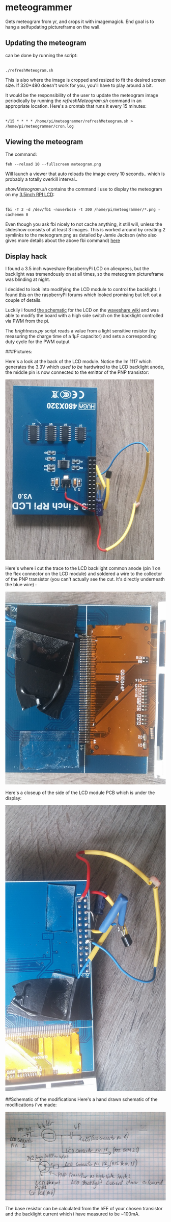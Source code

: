 # meteogrammer
Gets meteogram from yr, and crops it with imagemagick. End goal is to hang a selfupdating pictureframe on the wall.

## Updating the meteogram
can be done by running the script:
<pre><code>
./refreshMeteogram.sh
</code></pre>

This is also where the image is cropped and resized to fit the desired screen size. If 320*480 doesn't work for you, you'll have to play around a bit.

It would be the responsibility of the user to update the meteogram image periodically by running the *refreshMeteogram.sh* command in an appropriate location.
Here's a crontab that runs it every 15 minutes:
<pre><code>
*/15 * * * * /home/pi/meteogrammer/refreshMeteogram.sh > /home/pi/meteogrammer/cron.log
</code></pre>

## Viewing the meteogram
The command:
<pre><code>feh --reload 10 --fullscreen meteogram.png
</code></pre>
Will launch a viewer that auto reloads the image every 10 seconds.. which is probably a totally overkill interval..

*showMeteogram.sh* contains the command i use to display the meteogram on my [3.5inch RPI LCD](http://www.waveshare.com/wiki/3.5inch_RPi_LCD_(A)):
<pre><code>
fbi -T 2 -d /dev/fb1 -noverbose -t 300 /home/pi/meteogrammer/*.png -cachemem 0
</code></pre>

Even though you ask fbi nicely to not cache anything, it still will, unless the slideshow consists of at least 3 images.
This is worked around by creating 2 symlinks to the meteogram.png as detailed by Jamie Jackson (who also gives more details about the above fbi command) [here](http://blog.jacobean.net/?p=941)

## Display hack
I found a 3.5 inch waveshare RaspberryPi LCD on aliexpress, but the backlight was tremendously on at all times, so the meteogram pictureframe was blinding at night.

I decided to look into modifying the LCD module to control the backlight. I found [this](https://www.raspberrypi.org/forums/viewtopic.php?t=149887&p=985245) on the raspberryPi forums which looked promising but left out a couple of details.

Luckily i found [the schematic](./docs/3.5inch-RPi-LCD-A-Schematic.pdf) for the LCD on the [waveshare wiki](http://www.waveshare.com/wiki/3.5inch_RPi_LCD_(A)) and was able to modify the board with a high side switch on the backlight controlled via PWM from the pi.

The *brightness.py* script reads a value from a light sensitive resistor (by measuring the charge time of a 1µF capacitor) and sets a corresponding duty cycle for the PWM output

###Pictures:

Here's a look at the back of the LCD module. Notice the lm 1117 which generates the 3.3V which *used to be* hardwired to the LCD backlight anode, the middle pin is now connected to the emittor of the PNP transistor:

![](./docs/LCD_back.jpg)

Here's where i cut the trace to the LCD backlight common anode (pin 1 on the flex connector on the LCD module) and soldered a wire to the collector of the PNP transistor (you can't actually see the cut. It's directly underneath the blue wire) :

![](./docs/flexPCB_closeup.jpg)

Here's a closeup of the side of the LCD module PCB which is under the display:

![](./docs/wiring.jpg)

##Schematic of the modifications
Here's a hand drawn schematic of the modifications i've made:

![](./docs/schematic.jpg)

The base resistor can be calculated from the hFE of your chosen transistor and the backlight current which i have measured to be ~100mA.
